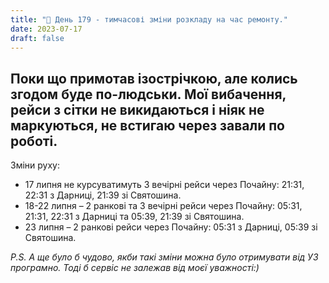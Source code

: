 ```yaml
---
title: "🚆 День 179 - тимчасові зміни розкладу на час ремонту."
date: 2023-07-17
draft: false
---
```


## Поки що примотав ізострічкою, але колись згодом буде по-людськи. Мої вибачення, рейси з сітки не викидаються і ніяк не маркуються, не встигаю через завали по роботі.

Зміни руху:
- 17 липня не курсуватимуть 3 вечірні рейси через Почайну: 21:31, 22:31 з Дарниці, 21:39 зі Святошина.
- 18-22 липня – 2 ранкові та 3 вечірні рейси через Почайну: 05:31, 21:31, 22:31 з Дарниці та 05:39, 21:39 зі Святошина.
- 23 липня – 2 ранкові рейси через Почайну: 05:31 з Дарниці, 05:39 зі Святошина.

*P.S. А ще було б чудово, якби такі зміни можна було отримувати від УЗ програмно. Тоді б сервіс не залежав від моєї уважності:)*